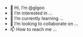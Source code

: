 - 👋 Hi, I’m @glgoo
- 👀 I’m interested in ...
- 🌱 I’m currently learning ...
- 💞️ I’m looking to collaborate on ...
- 📫 How to reach me ...

<!---
glgoo/glgoo is a ✨ special ✨ repository because its `README.md` (this file) appears on your GitHub profile.
You can click the Preview link to take a look at your changes.
--->
